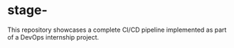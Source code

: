# stage-
This repository showcases a complete CI/CD pipeline implemented as part of a DevOps internship project. 
